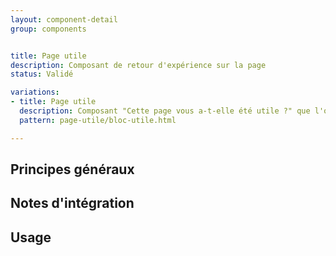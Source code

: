 ```yaml
---
layout: component-detail
group: components


title: Page utile
description: Composant de retour d'expérience sur la page
status: Validé

variations:
- title: Page utile
  description: Composant "Cette page vous a-t-elle été utile ?" que l'on retrouve en bas de page.
  pattern: page-utile/bloc-utile.html

---
```



## Principes généraux


## Notes d'intégration


## Usage

